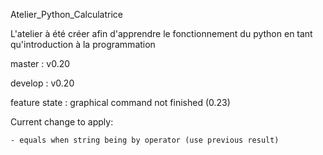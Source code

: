 Atelier_Python_Calculatrice

L'atelier à été créer afin d'apprendre le fonctionnement du python en tant qu'introduction à la programmation

master : v0.20

develop : v0.20

feature state : graphical command not finished (0.23)

Current change to apply: 

    - equals when string being by operator (use previous result)